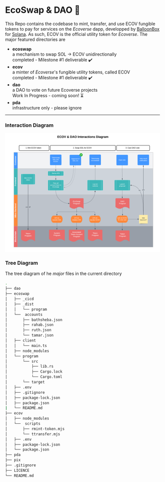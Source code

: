 # EcoSwap & DAO :postbox:
This Repo contains the codebase to mint, transfer, and use ECOV fungible tokens to pay for services on the *Ecoverse* dapp, developped by [BalloonBox](https://www.balloonbox.io/) for [Solana](https://solana.com/). As such, ECOV is the official utility token for *Ecoverse*. The major featured directories are

 - **ecoswap** <br/>
   a mechanism to swap SOL &rarr; ECOV unidirectionally <br/>
   completed - Milestone #1 deliverable :heavy_check_mark: 
 - **ecov** <br/>
   a minter of *Ecoverse*'s fungible utility tokens, called ECOV <br/>
   completed - Milestone #1 deliverable :heavy_check_mark: 
 - **dao** <br/>
   a DAO to vote on future Ecoverse projects <br/>
   Work In Progress - coming soon! :hourglass_flowing_sand: 
 - **pda** <br/>
   infrastructure only - please ignore

---

### Interaction Diagram

![](https://github.com/BalloonBox-Inc/ecoverse-dao/blob/dev/pix/interactions_diagram.png)

### Tree Diagram

The tree diagram of he *major* files in the current directory
```bash
.
├── dao                           
├── ecoswap
│   ├── _cicd
│   ├── _dist
│   │   └── program
│   └──  accounts
│       ├── bathsheba.json
│       ├── rahab.json
│       ├── ruth.json
│       └── tamar.json
│   ├── client
│   │   └── main.ts
│   ├── node_modules
│   └── program
│       └── src
│           ├── lib.rs
│           ├── Cargo.lock
│           └── Cargo.toml
│       └── target
│   ├── .env
│   ├── .gitignore
│   ├── package-lock.json
│   ├── package.json
|   └── README.md
├── ecov
│   ├── node_modules
│   └──  scripts
│       ├── rmint-token.mjs
│       └── ttransfer.mjs
│   ├── .env
│   ├── package-lock.json
│   └── package.json
├── pda
├── pix
├── .gitignore
├── LICENCE
└── README.md
```